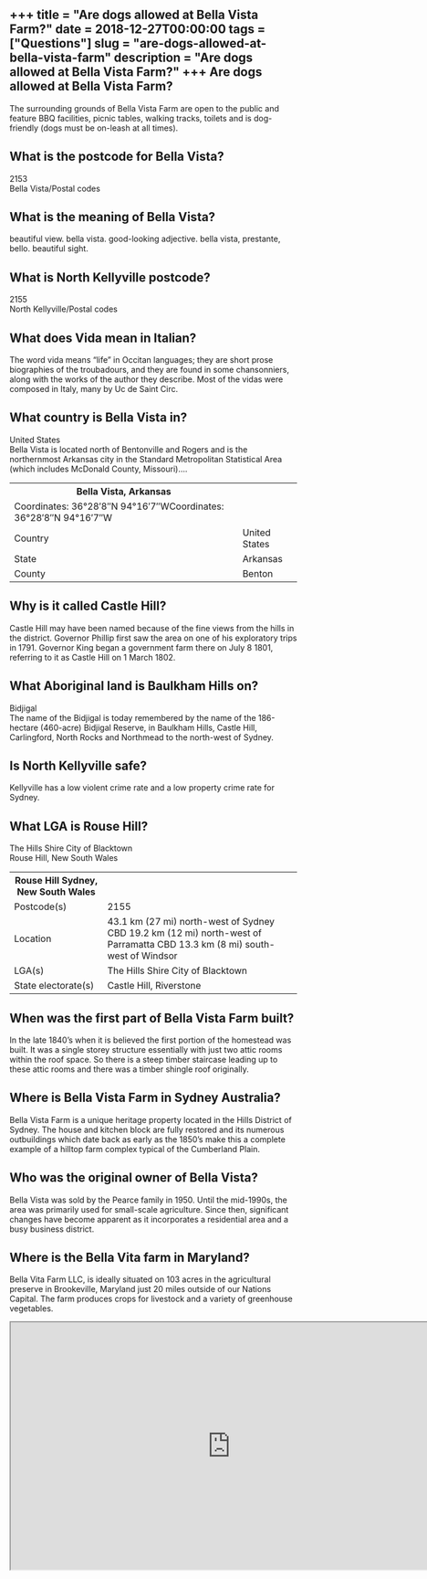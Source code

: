 +++
title = "Are dogs allowed at Bella Vista Farm?"
date = 2018-12-27T00:00:00
tags = ["Questions"]
slug = "are-dogs-allowed-at-bella-vista-farm"
description = "Are dogs allowed at Bella Vista Farm?"
+++
Are dogs allowed at Bella Vista Farm?
-------------------------------------

The surrounding grounds of Bella Vista Farm are open to the public and feature BBQ facilities, picnic tables, walking tracks, toilets and is dog-friendly (dogs must be on-leash at all times).

What is the postcode for Bella Vista?
-------------------------------------

2153  
Bella Vista/Postal codes

What is the meaning of Bella Vista?
-----------------------------------

beautiful view. bella vista. good-looking adjective. bella vista, prestante, bello. beautiful sight.

What is North Kellyville postcode?
----------------------------------

2155  
North Kellyville/Postal codes

What does Vida mean in Italian?
-------------------------------

The word vida means “life” in Occitan languages; they are short prose biographies of the troubadours, and they are found in some chansonniers, along with the works of the author they describe. Most of the vidas were composed in Italy, many by Uc de Saint Circ.

What country is Bella Vista in?
-------------------------------

United States  
Bella Vista is located north of Bentonville and Rogers and is the northernmost Arkansas city in the Standard Metropolitan Statistical Area (which includes McDonald County, Missouri)….

<table><tr><th>Bella Vista, Arkansas</th></tr><tr><td>Coordinates: 36°28′8″N 94°16′7″WCoordinates: 36°28′8″N 94°16′7″W</td></tr><tr><td>Country</td><td>United States</td></tr><tr><td>State</td><td>Arkansas</td></tr><tr><td>County</td><td>Benton</td></tr></table>

Why is it called Castle Hill?
-----------------------------

Castle Hill may have been named because of the fine views from the hills in the district. Governor Phillip first saw the area on one of his exploratory trips in 1791. Governor King began a government farm there on July 8 1801, referring to it as Castle Hill on 1 March 1802.

What Aboriginal land is Baulkham Hills on?
------------------------------------------

Bidjigal  
The name of the Bidjigal is today remembered by the name of the 186-hectare (460-acre) Bidjigal Reserve, in Baulkham Hills, Castle Hill, Carlingford, North Rocks and Northmead to the north-west of Sydney.

Is North Kellyville safe?
-------------------------

Kellyville has a low violent crime rate and a low property crime rate for Sydney.

What LGA is Rouse Hill?
-----------------------

The Hills Shire City of Blacktown  
Rouse Hill, New South Wales

<table><tr><th>Rouse Hill Sydney, New South Wales</th></tr><tr><td>Postcode(s)</td><td>2155</td></tr><tr><td>Location</td><td>43.1 km (27 mi) north-west of Sydney CBD 19.2 km (12 mi) north-west of Parramatta CBD 13.3 km (8 mi) south-west of Windsor</td></tr><tr><td>LGA(s)</td><td>The Hills Shire City of Blacktown</td></tr><tr><td>State electorate(s)</td><td>Castle Hill, Riverstone</td></tr></table>

When was the first part of Bella Vista Farm built?
--------------------------------------------------

In the late 1840’s when it is believed the first portion of the homestead was built. It was a single storey structure essentially with just two attic rooms within the roof space. So there is a steep timber staircase leading up to these attic rooms and there was a timber shingle roof originally.

Where is Bella Vista Farm in Sydney Australia?
----------------------------------------------

Bella Vista Farm is a unique heritage property located in the Hills District of Sydney. The house and kitchen block are fully restored and its numerous outbuildings which date back as early as the 1850’s make this a complete example of a hilltop farm complex typical of the Cumberland Plain.

Who was the original owner of Bella Vista?
------------------------------------------

Bella Vista was sold by the Pearce family in 1950. Until the mid-1990s, the area was primarily used for small-scale agriculture. Since then, significant changes have become apparent as it incorporates a residential area and a busy business district.

Where is the Bella Vita farm in Maryland?
-----------------------------------------

Bella Vita Farm LLC, is ideally situated on 103 acres in the agricultural preserve in Brookeville, Maryland just 20 miles outside of our Nations Capital. The farm produces crops for livestock and a variety of greenhouse vegetables.

<iframe allow="accelerometer; autoplay; clipboard-write; encrypted-media; gyroscope; picture-in-picture" allowfullscreen="" class="__youtube_prefs__  epyt-is-override  no-lazyload" data-no-lazy="1" data-origheight="433" data-origwidth="770" data-skipgform_ajax_framebjll="" height="433" id="_ytid_74298" loading="lazy" src="https://www.youtube.com/embed/3GsjGPxzULg?enablejsapi=1&autoplay=0&cc_load_policy=0&cc_lang_pref=&iv_load_policy=1&loop=0&modestbranding=0&rel=1&fs=1&playsinline=0&autohide=2&theme=dark&color=red&controls=1&" title="YouTube player" width="770"></iframe>